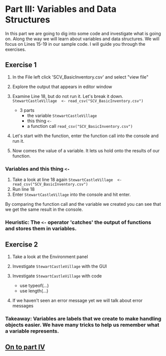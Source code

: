 
# Part III: Variables and Data Structures
In this part we are going to dig into some code and investigate what is going on. Along the way we will learn about variables and data structures. We will focus on Lines 15-19 in our sample code. I will guide you through the exercises.

## Exercise 1
1. In the File left click 'SCV_BasicInventory.csv' and select "view file"
2. Explore the output that appears in editor window

3. Examine Line 18, but do not run it. Let's break it down.
`StewartCastleVillage  <- read_csv("SCV_BasicInventory.csv")`
    * 3 parts
      * the variable `StewartCastleVillage`
      * this thing `<-`
      * a function call `read_csv("SCV_BasicInventory.csv")`

4. Let's start with the function, enter the function call into the console and run it.
5. Now comes the value of a variable. It lets us hold onto the results of our function.

### Variables and this thing `<-`
1. Take a look at line 18 again `StewartCastleVillage  <- read_csv("SCV_BasicInventory.csv")`
2. Run line 18
3. Enter `StewartCastleVillage` into the console and hit enter.

By comparing the function call and the variable we created you can see that we get the same result in the console.

### Heuristic: The `<-` operator 'catches' the output of functions and stores them in variables.

## Exercise 2
1. Take a look at the Environment panel
2. Investigate `StewartCastleVillage` with the GUI
3. Investigate `StewartCastleVillage` with code
   * use typeof(...)
   * use length(...)

4. If we haven't seen an error message yet we will talk about error messages

### Takeaway: Variables are labels that we create to make handling objects easier. We have many tricks to help us remember what a variable represents.


## [On to part IV](https://github.com/alonzi/DAACS-Intro-to-R/blob/main/part-IV.md)
